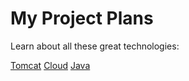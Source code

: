 # My Project Plans

Learn about all these great technologies:

[Tomcat](./tomcat/index.md)
[Cloud](./cloud/index.md)
[Java](./java/index.md)
